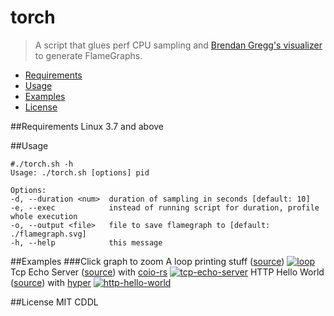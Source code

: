 # torch
> A script that glues perf CPU sampling and [Brendan Gregg's visualizer](https://github.com/brendangregg/FlameGraph) to generate FlameGraphs.

* [Requirements](#requirements)
* [Usage](#usage)
* [Examples](#examples)
* [License](#license)

##Requirements
Linux 3.7 and above

##Usage
```
#./torch.sh -h
Usage: ./torch.sh [options] pid

Options:
-d, --duration <num>  duration of sampling in seconds [default: 10]
-e, --exec            instead of running script for duration, profile whole execution
-o, --output <file>   file to save flamegraph to [default: ./flamegraph.svg]
-h, --help            this message
```

##Examples
###Click graph to zoom
A loop printing stuff ([source](https://github.com/mrhooray/torch/blob/master/examples/loop.rs))
[![loop](https://cdn.rawgit.com/mrhooray/torch/master/examples/loop.svg)](https://cdn.rawgit.com/mrhooray/torch/master/examples/loop.svg)
Tcp Echo Server ([source](https://github.com/mrhooray/torch/blob/master/examples/tcp-echo-server.rs)) with [coio-rs](https://github.com/zonyitoo/coio-rs)
[![tcp-echo-server](https://cdn.rawgit.com/mrhooray/torch/master/examples/tcp-echo-server.svg)](https://cdn.rawgit.com/mrhooray/torch/master/examples/tcp-echo-server.svg)
HTTP Hello World ([source](https://github.com/mrhooray/torch/blob/master/examples/http-hello-world.rs)) with [hyper](https://github.com/hyperium/hyper)
[![http-hello-world](https://cdn.rawgit.com/mrhooray/torch/master/examples/http-hello-world.svg)](https://cdn.rawgit.com/mrhooray/torch/master/examples/http-hello-world.svg)

##License
MIT
CDDL
